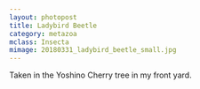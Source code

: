 ```yaml
---
layout: photopost
title: Ladybird Beetle
category: metazoa
mclass: Insecta
mimage: 20180331_ladybird_beetle_small.jpg
---
```



Taken in the Yoshino Cherry tree in my front yard.

